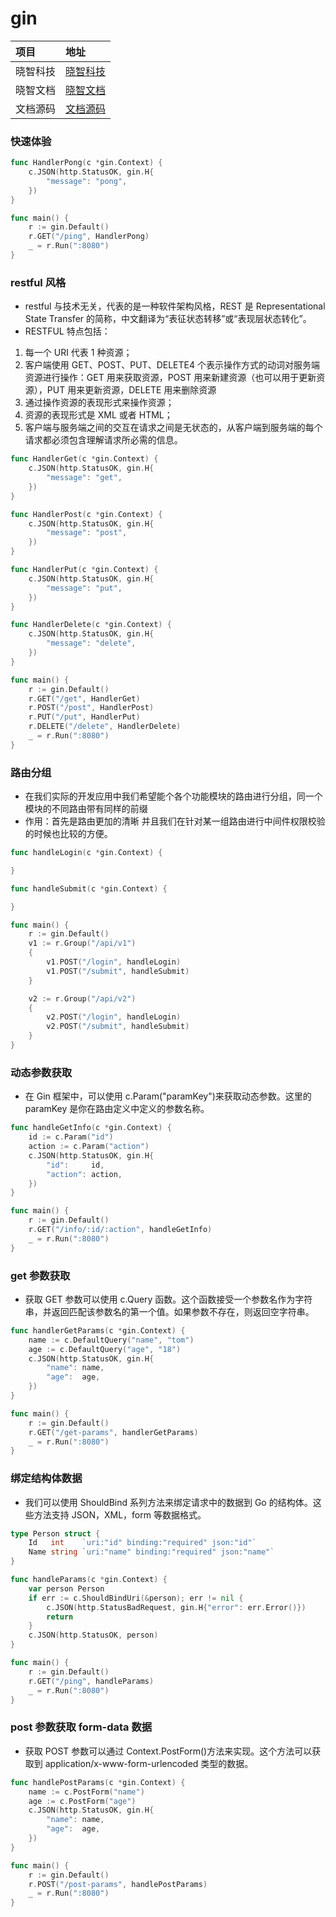 # gin

| 项目     | 地址                                                                 |
| :------- | :------------------------------------------------------------------- |
| 晓智科技 | [晓智科技](https://xiaozhi.shop)                                     |
| 晓智文档 | [晓智文档](https://github.com/dezhizhang/cloud-native/tree/main/gin) |
| 文档源码 | [文档源码](https://github.com/dezhizhang/doc)                        |

### 快速体验

```go
func HandlerPong(c *gin.Context) {
	c.JSON(http.StatusOK, gin.H{
		"message": "pong",
	})
}

func main() {
	r := gin.Default()
	r.GET("/ping", HandlerPong)
	_ = r.Run(":8080")
}
```

### restful 风格

- restful 与技术无关，代表的是一种软件架构风格，REST 是 Representational State Transfer 的简称，中文翻译为“表征状态转移”或“表现层状态转化”。
- RESTFUL 特点包括：

1. 每一个 URI 代表 1 种资源；
2. 客户端使用 GET、POST、PUT、DELETE4 个表示操作方式的动词对服务端资源进行操作：GET 用来获取资源，POST 用来新建资源（也可以用于更新资源），PUT 用来更新资源，DELETE 用来删除资源
3. 通过操作资源的表现形式来操作资源；
4. 资源的表现形式是 XML 或者 HTML；
5. 客户端与服务端之间的交互在请求之间是无状态的，从客户端到服务端的每个请求都必须包含理解请求所必需的信息。

```go
func HandlerGet(c *gin.Context) {
	c.JSON(http.StatusOK, gin.H{
		"message": "get",
	})
}

func HandlerPost(c *gin.Context) {
	c.JSON(http.StatusOK, gin.H{
		"message": "post",
	})
}

func HandlerPut(c *gin.Context) {
	c.JSON(http.StatusOK, gin.H{
		"message": "put",
	})
}

func HandlerDelete(c *gin.Context) {
	c.JSON(http.StatusOK, gin.H{
		"message": "delete",
	})
}

func main() {
	r := gin.Default()
	r.GET("/get", HandlerGet)
	r.POST("/post", HandlerPost)
	r.PUT("/put", HandlerPut)
	r.DELETE("/delete", HandlerDelete)
	_ = r.Run(":8080")
}
```

### 路由分组

- 在我们实际的开发应用中我们希望能个各个功能模块的路由进行分组，同一个模块的不同路由带有同样的前缀
- 作用：首先是路由更加的清晰 并且我们在针对某一组路由进行中间件权限校验的时候也比较的方便。

```go
func handleLogin(c *gin.Context) {

}

func handleSubmit(c *gin.Context) {

}

func main() {
	r := gin.Default()
	v1 := r.Group("/api/v1")
	{
		v1.POST("/login", handleLogin)
		v1.POST("/submit", handleSubmit)
	}

	v2 := r.Group("/api/v2")
	{
		v2.POST("/login", handleLogin)
		v2.POST("/submit", handleSubmit)
	}
}
```

### 动态参数获取

- 在 Gin 框架中，可以使用 c.Param("paramKey")来获取动态参数。这里的 paramKey 是你在路由定义中定义的参数名称。

```go
func handleGetInfo(c *gin.Context) {
	id := c.Param("id")
	action := c.Param("action")
	c.JSON(http.StatusOK, gin.H{
		"id":     id,
		"action": action,
	})
}

func main() {
	r := gin.Default()
	r.GET("/info/:id/:action", handleGetInfo)
	_ = r.Run(":8080")
}
```

### get 参数获取

- 获取 GET 参数可以使用 c.Query 函数。这个函数接受一个参数名作为字符串，并返回匹配该参数名的第一个值。如果参数不存在，则返回空字符串。

```go
func handlerGetParams(c *gin.Context) {
	name := c.DefaultQuery("name", "tom")
	age := c.DefaultQuery("age", "18")
	c.JSON(http.StatusOK, gin.H{
		"name": name,
		"age":  age,
	})
}

func main() {
	r := gin.Default()
	r.GET("/get-params", handlerGetParams)
	_ = r.Run(":8080")
}

```

### 绑定结构体数据

- 我们可以使用 ShouldBind 系列方法来绑定请求中的数据到 Go 的结构体。这些方法支持 JSON，XML，form 等数据格式。

```go
type Person struct {
	Id   int    `uri:"id" binding:"required" json:"id"`
	Name string `uri:"name" binding:"required" json:"name"`
}

func handleParams(c *gin.Context) {
	var person Person
	if err := c.ShouldBindUri(&person); err != nil {
		c.JSON(http.StatusBadRequest, gin.H{"error": err.Error()})
		return
	}
	c.JSON(http.StatusOK, person)
}

func main() {
	r := gin.Default()
	r.GET("/ping", handleParams)
	_ = r.Run(":8080")
}
```

### post 参数获取 form-data 数据

- 获取 POST 参数可以通过 Context.PostForm()方法来实现。这个方法可以获取到 application/x-www-form-urlencoded 类型的数据。

```go
func handlePostParams(c *gin.Context) {
	name := c.PostForm("name")
	age := c.PostForm("age")
	c.JSON(http.StatusOK, gin.H{
		"name": name,
		"age":  age,
	})
}

func main() {
	r := gin.Default()
	r.POST("/post-params", handlePostParams)
	_ = r.Run(":8080")
}

```
